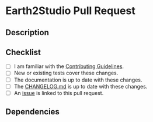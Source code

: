 <!-- markdownlint-disable MD013-->
# Earth2Studio Pull Request

## Description
<!-- Provide a standalone description of changes in this PR. -->
<!-- Reference any issues closed by this PR with "closes #1234". -->
<!-- Note: The pull request title will be included in the CHANGELOG. -->

## Checklist

- [ ] I am familiar with the [Contributing Guidelines](https://github.com/NVIDIA/earth2studio/blob/main/CONTRIBUTING.md).
- [ ] New or existing tests cover these changes.
- [ ] The documentation is up to date with these changes.
- [ ] The [CHANGELOG.md](https://github.com/NVIDIA/earth2studio/blob/main/CHANGELOG.md) is up to date with these changes.
- [ ] An [issue](https://github.com/NVIDIA/earth2studio/issues) is linked to this pull request.

## Dependencies

<!-- Call out any new dependencies needed if any -->